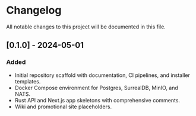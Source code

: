 # Changelog

All notable changes to this project will be documented in this file.

## [0.1.0] - 2024-05-01
### Added
- Initial repository scaffold with documentation, CI pipelines, and installer templates.
- Docker Compose environment for Postgres, SurrealDB, MinIO, and NATS.
- Rust API and Next.js app skeletons with comprehensive comments.
- Wiki and promotional site placeholders.
